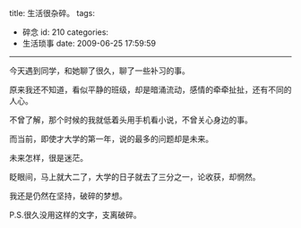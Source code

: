 title: 生活很杂碎。
tags:
  - 碎念
id: 210
categories:
  - 生活琐事
date: 2009-06-25 17:59:59
---

今天遇到同学，和她聊了很久，聊了一些补习的事。

原来我还不知道，看似平静的班级，却是暗涌流动，感情的牵牵扯扯，还有不同的人心。

不曾了解，那个时候的我就低着头用手机看小说，不曾关心身边的事。

而当前，即使才大学的第一年，说的最多的问题却是未来。

未来怎样，很是迷茫。

眨眼间，马上就大二了，大学的日子就去了三分之一，论收获，却惘然。

我还是仍然在坚持，破碎的梦想。

P.S.很久没用这样的文字，支离破碎。
